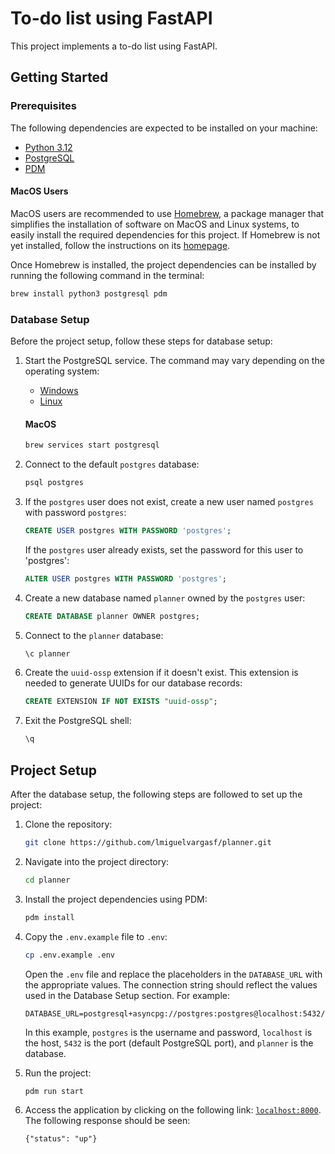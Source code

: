 # To-do list using FastAPI

This project implements a to-do list using FastAPI.

## Getting Started

### Prerequisites

The following dependencies are expected to be installed on your machine:

- [Python 3.12][python]
- [PostgreSQL][postgresql]
- [PDM][pdm]

#### MacOS Users

MacOS users are recommended to use [Homebrew][homebrew], a package manager that simplifies the installation of software on MacOS and Linux systems, to easily install the required dependencies for this project. If Homebrew is not yet installed, follow the instructions on its [homepage][homebrew].

Once Homebrew is installed, the project dependencies can be installed by running the following command in the terminal:

```bash
brew install python3 postgresql pdm
```

### Database Setup

Before the project setup, follow these steps for database setup:

1. Start the PostgreSQL service. The command may vary depending on the operating system:
    - [Windows][postgres-windows]
    - [Linux][postgres-linux]

    #### MacOS

    ```bash
    brew services start postgresql
    ```

2. Connect to the default `postgres` database:
    ```bash
    psql postgres
    ```

3. If the `postgres` user does not exist, create a new user named `postgres` with password `postgres`:
    ```sql
    CREATE USER postgres WITH PASSWORD 'postgres';
    ```
   If the `postgres` user already exists, set the password for this user to 'postgres':
    ```sql
    ALTER USER postgres WITH PASSWORD 'postgres';
    ```

4. Create a new database named `planner` owned by the `postgres` user:
    ```sql
    CREATE DATABASE planner OWNER postgres;
    ```

5. Connect to the `planner` database:
    ```bash
    \c planner
    ```

6. Create the `uuid-ossp` extension if it doesn't exist. This extension is needed to generate UUIDs for our database records:
    ```sql
    CREATE EXTENSION IF NOT EXISTS "uuid-ossp";
    ```

7. Exit the PostgreSQL shell:
    ```bash
    \q
    ```

## Project Setup

After the database setup, the following steps are followed to set up the project:

1. Clone the repository:
    ```bash
    git clone https://github.com/lmiguelvargasf/planner.git
    ```

2. Navigate into the project directory:
    ```bash
    cd planner
    ```

3. Install the project dependencies using PDM:
    ```bash
    pdm install
    ```

4. Copy the `.env.example` file to `.env`:
    ```bash
    cp .env.example .env
    ```
   Open the `.env` file and replace the placeholders in the `DATABASE_URL` with the appropriate values. The connection string should reflect the values used in the Database Setup section. For example:
    ```
    DATABASE_URL=postgresql+asyncpg://postgres:postgres@localhost:5432/planner
    ```
    In this example, `postgres` is the username and password, `localhost` is the host, `5432` is the port (default PostgreSQL port), and `planner` is the database.

5. Run the project:
    ```bash
    pdm run start
    ```

6. Access the application by clicking on the following link: [`localhost:8000`](http://localhost:8000). The following response should be seen:
    ```
    {"status": "up"}
    ```

[homebrew]: https://brew.sh/
[pdm]: https://pdm-project.org/latest/
[postgres-linux]: https://askubuntu.com/questions/1206416/how-to-start-postgresql
[postgres-windows]: https://stackoverflow.com/questions/36629963/how-can-i-start-postgresql-on-windows
[postgresql]: https://www.postgresql.org/
[python]: https://www.python.org/
